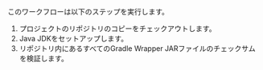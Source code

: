 このワークフローは以下のステップを実行します。

1. プロジェクトのリポジトリのコピーをチェックアウトします。
1. Java JDKをセットアップします。
1. リポジトリ内にあるすべてのGradle Wrapper JARファイルのチェックサムを検証します。
